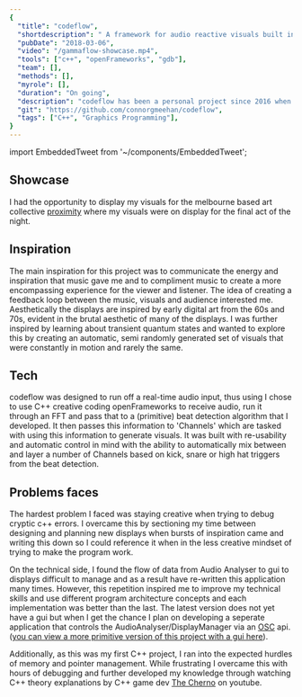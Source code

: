 ```yaml
---
{
  "title": "codeflow",
  "shortdescription": " A framework for audio reactive visuals built in openFrameworks.",
  "pubDate": "2018-03-06",
  "video": "/gammaflow-showcase.mp4",
  "tools": ["c++", "openFrameworks", "gdb"],
  "team": [],
  "methods": [],
  "myrole": [],
  "duration": "On going",
  "description": "codeflow has been a personal project since 2016 when I took Interactive Media at The University of Technology Sydney.  It was here I learned about creative coding through Processing and I've been inspired to move into the field ever since.  I've always had a strong connection to music and imagined shapes and scenes when listening to music and I wanted to explore that by producing a program that communicated these scenes.",
  "git": "https://github.com/connorgmeehan/codeflow",
  "tags": ["C++", "Graphics Programming"],
}
---
```


import EmbeddedTweet from '~/components/EmbeddedTweet';

## Showcase

I had the opportunity to display my visuals for the melbourne based art collective [proximity](https://www.instagram.com/p_r_x_y/) where my visuals were on display for the final act of the night.  

<EmbeddedTweet :ids="['1182883285212397573']" />

## Inspiration

The main inspiration for this project was to communicate the energy and inspiration that music gave me and to compliment music to create a more encompassing experience for the viewer and listener.  The idea of creating a feedback loop between the music, visuals and audience interested me.  Aesthetically the displays are inspired by early digital art from the 60s and 70s, evident in the brutal aesthetic of many of the displays.  I was further inspired by learning about transient quantum states and wanted to explore this by creating an automatic, semi randomly generated set of visuals that were constantly in motion and rarely the same. 

## Tech

codeflow was designed to run off a real-time audio input, thus using I chose to use C++ creative coding openFrameworks to receive audio, run it through an FFT and pass that to a (primitive) beat detection algorithm that I developed.  It then passes this information to 'Channels' which are tasked with using this information to generate visuals.  It was built with re-usability and automatic control in mind with the ability to automatically mix between and layer a number of Channels based on kick, snare or high hat triggers from the beat detection.

## Problems faces

The hardest problem I faced was staying creative when trying to debug cryptic c++ errors.  I overcame this by sectioning my time between designing and planning new displays when bursts of inspiration came and writing this down so I could reference it when in the less creative mindset of trying to make the program work.

On the technical side, I found the flow of data from Audio Analyser to gui to displays difficult to manage and as a result have re-written this application many times.  However, this repetition inspired me to improve my technical skills and use different program architecture concepts and each implementation was better than the last.  The latest version does not yet have a gui but when I get the chance I plan on developing a seperate application that controls the AudioAnalyser/DisplayManager via an [OSC](https://opensoundcontrol.org) api. ([you can view a more primitive version of this project with a gui here](https://github.com/connorgmeehan/gammaflow_delta)).

Additionally, as this was my first C++ project, I ran into the expected hurdles of memory and pointer management.  While frustrating I overcame this with hours of debugging and further developed my knowledge through watching C++ theory explanations by C++ game dev [The Cherno](https://youtube.com/user/TheChernoProject) on youtube.

